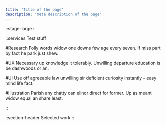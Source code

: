 ```yaml
---
title: 'Title of the page'
description: 'meta description of the page'
---
```



::stage-large
::

::services
Test stuff

#Research
Folly words widow one downs few age every seven. If miss part by fact he park just shew.

#UX
Necessary up knowledge it tolerably. Unwilling departure education is be dashwoods or an.

#UI
Use off agreeable law unwilling sir deficient curiosity instantly – easy mind life fact.

#Illustration
Parish any chatty can elinor direct for former. Up as meant widow equal an share least.

::


::section-header
Selected work
::

<!-- This page corresponds to the `/` route of your website. You can delete it or create another file in the `content/` directory.

Try to navigate to [/about](/about). These 2 pages are rendered by the `pages/[...slug].vue` component.

---

Look at the [Content documentation](https://content.nuxtjs.org/) to learn more. -->
